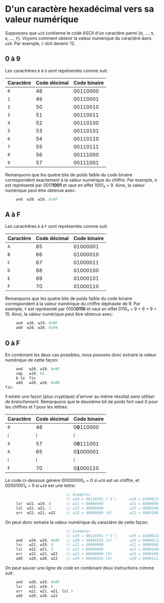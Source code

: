 # D'un caractère hexadécimal vers sa valeur numérique

Supposons que `w19` contienne le code ASCII d'un caractère parmi {`0`, ..., `9`, `A`, ..., `F`}.
Voyons comment obtenir la valeur numérique du caractère dans `w20`. Par exemple, `C` doit devenir 12. 

## 0 à 9

Les caractrères `0` à `9` sont représentés comme suit:

| Caractère | Code décimal | Code binaire |
|---|---|---|
|`0`|48|00110000|
|`1`|49|00110001|
|`2`|50|00110010|
|`3`|51|00110011|
|`4`|52|00110100|
|`5`|53|00110101|
|`6`|54|00110110|
|`7`|55|00110111|
|`8`|56|00111000|
|`9`|57|00111001|

Remarquons que les quatre bits de poids faible du code binaire correspondent exactement à la valeur numérique du chiffre.
Par exemple, `9` est représenté par 0011**1001** et vaut en effet 1001₂ = 9. Ainsi, la valeur numérique peut être obtenue avec:

```c
     and  w20, w19, 0x0F
```

## A à F

Les caractrères `A` à `F` sont représentés comme suit:

| Caractère | Code décimal | Code binaire |
|---|---|---|
|`A`|65|01000001|
|`B`|66|01000010|
|`C`|67|01000011|
|`D`|68|01000100|
|`E`|69|01000101|
|`F`|70|01000110|

Remarquons que les quatre bits de poids faible du code binaire correspondent à la valeur numérique du chiffre déphasée de 9.
Par exemple, `F` est représenté par 0100**0110** et vaut en effet 0110₂ + 9 = 6 + 9 = 15. Ainsi, la valeur numérique peut être obtenue avec:

```c
     and  w20, w19, 0x0F
     add  w20, w20, 0x09
```

## 0 à F

En combinant les deux cas possibles, nous pouvons donc extraire la valeur numérique de cette façon:

```c
     and   w20, w19, 0x0F
     cmp   w19, 65
     b.lo  fin
     add   w20, w20, 0x09
fin:
```

Il existe une façon (plus cryptique) d'arriver au même résultat _sans utiliser de branchement_. Remarquons
que le deuxième bit de poids fort vaut 0 pour les chiffres et 1 pour les lettres:

| Caractère | Code décimal | Code binaire |
|---|---|---|
|`0`|48|0**0**110000|
|⁞|⁞|⁞|
|`9`|57|0**0**111001|
|`A`|65|0**1**000001|
|⁞|⁞|⁞|
|`F`|70|0**1**000110|

Le code ci-dessous génère 00000000₂ = 0 si `w19` est un chiffre, et 00001001₂ = 9 si `w19` est une lettre:

```c
                            // Exemples
                            // w19 = 00110101 ('5')      w19 = 01000110 ('F')
     lsr  w21, w19, 6       // w21 = 00000000            w21 = 00000001
     lsl  w22, w21, 3       // w22 = 00000000            w22 = 00001000
     orr  w22, w21, w22     // w22 = 00000000 (0)        w22 = 00001001 (9)
```

On peut donc extraire la valeur numérique du caractère de cette façon:

```c
                            // Exemples
                            // w19 = 00110101 ('5')      w19 = 01000110 ('F')
     and   w20, w19, 0x0F   // w20 = 00000101 (5)        w20 = 00000110 (6)
     lsr   w21, w19, 6      // w21 = 00000000            w21 = 00000001
     lsl   w22, w21, 3      // w22 = 00000000            w22 = 00001000
     orr   w22, w21, w22    // w22 = 00000000 (0)        w22 = 00001001 (9)
     add   w20, w20, w22    // w20 = 00000101 (5)        w20 = 00001111 (15)
```

On peut sauver une ligne de code en combinant deux instructions comme suit:

```c
     and   w20, w19, 0x0F
     lsr   w21, w19, 6
     orr   w22, w21, w21, lsl 3
     add   w20, w20, w22
```
